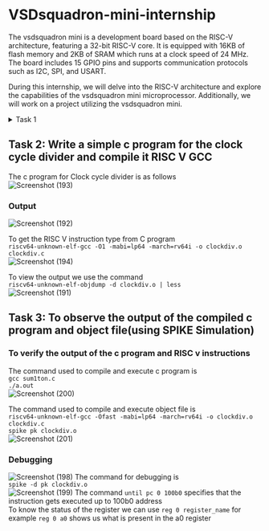 # VSDsquadron-mini-internship
The vsdsquadron mini is a development board based on the RISC-V architecture, featuring a 32-bit RISC-V core. It is equipped with 16KB of flash memory and 2KB of SRAM which runs at a clock speed of 24 MHz. The board includes 15 GPIO pins and supports communication protocols such as I2C, SPI, and USART.

During this internship, we will delve into the RISC-V architecture and explore the capabilities of the vsdsquadron mini microprocessor. Additionally, we will work on a project utilizing the vsdsquadron mini.
<details>
## <summary>Task 1</summary>
### C code to RISC-V instruction set
Write a c program to count the sum from 1 to n. To do so install leafpad by using the command  
`leafpad sum1ton.c &`   
Create a file sum1ton.c then write a c program and save it.
![image](https://github.com/akshaynet27/VSDSquadron-Mini-research-internship/assets/173434697/92ba6c1a-5da1-4bf4-9fd4-5cbf26e16b63)

Compile the c program and verify the results using the following commands  
`gcc sum1ton.c`  
`./a.out`  
![image](https://github.com/akshaynet27/VSDSquadron-Mini-research-internship/assets/173434697/835864ee-a9bb-4c77-81f7-f045e8bf7de2)


### RISC V
To get the RISC V instruction type from C program  
`riscv64-unknown-elf-gcc -O1 -mabi=lp64 -march=rv64i -o sum1ton.o sum1ton.c`  
To view the output we use the command  
`riscv64-unknown-elf-objdump -d sum2n.o | less`
![Screenshot (186)](https://github.com/akshaynet27/VSDSquadron-Mini-research-internship/assets/173434697/ddf069c9-8df3-4407-adda-982df3f4d0c8)

This opens the output in the less editor, facilitating easier navigation. To locate the main function, we search for the keyword "main" using ?main. By employing a hexadecimal calculator, we can count the number of instructions executed in the main block by subtracting the address numbers displayed on the left. In this case, the main block contains 15 lines of instructions.

Now we can use `-Ofast` instead of `-O1` and notice the difference between them.  
`riscv64-unknown-elf-gcc -Ofast -mabi=lp64 -march=rv64i -o sum1ton.o sum1ton.c`  
![Screenshot (187)](https://github.com/akshaynet27/VSDSquadron-Mini-research-internship/assets/173434697/97d6c1f8-a395-4f59-9ab6-c0ebf6308b5e)
We can notice that for `-Ofast` the instruction is reduced to 12 lines rather than 15 lines  </details>

## Task 2: Write a simple c program for the clock cycle divider and compile it RISC V GCC  

The c program for Clock cycle divider is as follows  
![Screenshot (193)](https://github.com/akshaynet27/VSDSquadron-Mini-research-internship/assets/173434697/d90c081f-359b-414b-acbc-a516516a0e3d)

### Output  
![Screenshot (192)](https://github.com/akshaynet27/VSDSquadron-Mini-research-internship/assets/173434697/7495cff9-3037-4ced-a153-1562a6c09871)

To get the RISC V instruction type from C program  
`riscv64-unknown-elf-gcc -O1 -mabi=lp64 -march=rv64i -o clockdiv.o clockdiv.c`  
![Screenshot (194)](https://github.com/akshaynet27/VSDSquadron-Mini-research-internship/assets/173434697/eed650f3-fbae-40d9-81b1-ab758ba55cf8)

To view the output we use the command  
`riscv64-unknown-elf-objdump -d clockdiv.o | less`  
![Screenshot (191)](https://github.com/akshaynet27/VSDSquadron-Mini-research-internship/assets/173434697/de09b78c-2511-4717-9dad-2e3e94ba49a5)

## Task 3: To observe the output of the compiled c program and object file(using SPIKE Simulation)

### To verify the output of the c program and RISC v instructions  
The command used to compile and execute c program is  
`gcc sum1ton.c`  
`./a.out`  
![Screenshot (200)](https://github.com/akshaynet27/VSDSquadron-Mini-research-internship/assets/173434697/fd3ca90f-0ca3-4ebc-90c6-98176e252199)

The command used to compile and execute object file is  
`riscv64-unknown-elf-gcc -Ofast -mabi=lp64 -march=rv64i -o clockdiv.o clockdiv.c`  
`spike pk clockdiv.o`  
![Screenshot (201)](https://github.com/akshaynet27/VSDSquadron-Mini-research-internship/assets/173434697/1dd190fb-0b65-45ed-a42c-170ce5169feb)

### Debugging
![Screenshot (198)](https://github.com/akshaynet27/VSDSquadron-Mini-research-internship/assets/173434697/ed88fca1-9827-4ec7-b599-417d8d170f73)
The command for debugging is  
`spike -d pk clockdiv.o`  
![Screenshot (199)](https://github.com/akshaynet27/VSDSquadron-Mini-research-internship/assets/173434697/a625a898-7cac-4040-af90-7b22c8859e0f)
The command `until pc 0 100b0` specifies that the instruction gets executed up to 100b0 address  
To know the status of the register we can use `reg 0 register_name` for example `reg 0 a0` shows us what is present in the a0 register







